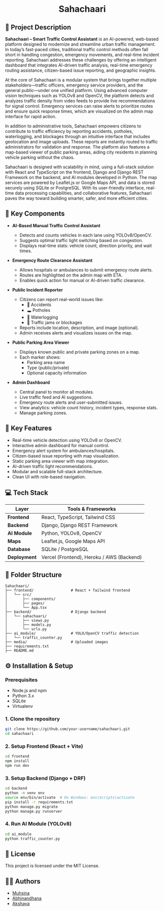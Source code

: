 <h1 align="center">Sahachaari</h1>


## 📘 Project Description

**Sahachaari – Smart Traffic Control Assistant** is an AI-powered, web-based platform designed to modernize and streamline urban traffic management. In today’s fast-paced cities, traditional traffic control methods often fall short in handling congestion, emergency movements, and real-time incident reporting. Sahachaari addresses these challenges by offering an intelligent dashboard that integrates AI-driven traffic analysis, real-time emergency routing assistance, citizen-based issue reporting, and geographic insights.

At the core of Sahachaari is a modular system that brings together multiple stakeholders—traffic officers, emergency service providers, and the general public—under one unified platform. Using advanced computer vision techniques such as YOLOv8 and OpenCV, the platform detects and analyzes traffic density from video feeds to provide live recommendations for signal control. Emergency services can raise alerts to prioritize routes and ensure quick response times, which are visualized on the admin map interface for rapid action.

In addition to administrative tools, Sahachaari empowers citizens to contribute to traffic efficiency by reporting accidents, potholes, waterlogging, and blockages through an intuitive interface that includes geolocation and image uploads. These reports are instantly routed to traffic administrators for validation and response. The platform also features a map-based viewer of public parking areas, aiding city residents in planning vehicle parking without the chaos.

Sahachaari is designed with scalability in mind, using a full-stack solution with React and TypeScript on the frontend, Django and Django REST Framework on the backend, and AI modules developed in Python. The map services are powered by Leaflet.js or Google Maps API, and data is stored securely using SQLite or PostgreSQL. With its user-friendly interface, real-time data processing capabilities, and collaborative features, Sahachaari paves the way toward building smarter, safer, and more efficient cities.

## 🧩 Key Components

- **AI-Based Manual Traffic Control Assistant**
  - Detects and counts vehicles in each lane using YOLOv8/OpenCV.
  - Suggests optimal traffic light switching based on congestion.
  - Displays real-time stats: vehicle count, direction priority, and wait times.

- **Emergency Route Clearance Assistant**
  - Allows hospitals or ambulances to submit emergency route alerts.
  - Routes are highlighted on the admin map with ETA.
  - Enables quick action for manual or AI-driven traffic clearance.

- **Public Incident Reporter**
  - Citizens can report real-world issues like:
    - 🚧 Accidents
    - 🕳 Potholes
    - 🌊 Waterlogging
    - 🚦 Traffic jams or blockages
  - Reports include location, description, and image (optional).
  - Admin receives alerts and visualizes issues on the map.

- **Public Parking Area Viewer**
  - Displays known public and private parking zones on a map.
  - Each marker shows:
    - Parking area name
    - Type (public/private)
    - Optional capacity information

- **Admin Dashboard**
  - Central panel to monitor all modules.
  - Live traffic feed and AI suggestions.
  - Emergency route alerts and user-submitted issues.
  - View analytics: vehicle count history, incident types, response stats.
  - Manage parking zones.

## 🚀 Key Features

- Real-time vehicle detection using YOLOv8 or OpenCV.
- Interactive admin dashboard for manual control.
- Emergency alert system for ambulances/hospitals.
- Citizen-based issue reporting with map visualization.
- Static parking area viewer with map integration.
- AI-driven traffic light recommendations.
- Modular and scalable full-stack architecture.
- Clean UI with role-based navigation.

## 💻 Tech Stack

| Layer           | Tools & Frameworks                         |
|------------------|--------------------------------------------|
| **Frontend**      | React, TypeScript, Tailwind CSS            |
| **Backend**       | Django, Django REST Framework              |
| **AI Module**     | Python, YOLOv8, OpenCV                     |
| **Maps**          | Leaflet.js, Google Maps API                |
| **Database**      | SQLite / PostgreSQL                        |
| **Deployment**    | Vercel (Frontend), Heroku / AWS (Backend)  |

## 📁 Folder Structure

```
Sahachaari/
├── frontend/                 # React + Tailwind frontend
│   └── src/
│       ├── components/
│       ├── pages/
│       └── App.tsx
├── backend/                  # Django backend
│   └── sahachaari/
│       ├── views.py
│       ├── models.py
│       └── urls.py
├── ai_module/                # YOLO/OpenCV traffic detection
│   └── traffic_counter.py
├── media/                    # Uploaded images
├── requirements.txt
├── README.md
```

## ⚙️ Installation & Setup

### Prerequisites

- Node.js and npm
- Python 3.x
- SQLite
- Virtualenv

### 1. Clone the repository

```bash
git clone https://github.com/your-username/sahachaari.git
cd sahachaari
```

### 2. Setup Frontend (React + Vite)

```bash
cd frontend
npm install
npm run dev
```

### 3. Setup Backend (Django + DRF)

```bash
cd backend
python -m venv env
source env/bin/activate  # On Windows: env\Scripts\activate
pip install -r requirements.txt
python manage.py migrate
python manage.py runserver
```

### 4. Run AI Module (YOLOv8)

```bash
cd ai_module
python traffic_counter.py
```



## 📜 License

This project is licensed under the MIT License.

## 🙋‍♀️ Authors

- [Muhsina](#)
- [Abhinandhana](#)
- [Akshaya](#)
